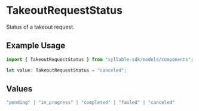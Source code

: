 # TakeoutRequestStatus

Status of a takeout request.

## Example Usage

```typescript
import { TakeoutRequestStatus } from "syllable-sdk/models/components";

let value: TakeoutRequestStatus = "canceled";
```

## Values

```typescript
"pending" | "in_progress" | "completed" | "failed" | "canceled"
```